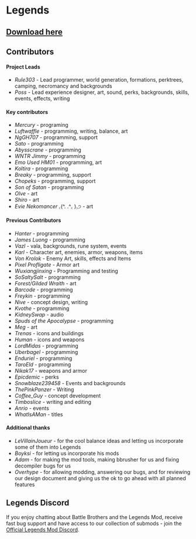 # Legends
## [Download here](https://github.com/Battle-Brothers-Legends/Legends-public/releases/latest)

## Contributors

#### Project Leads

- *Rule303* - Lead programmer, world generation, formations, perktrees, camping, necromancy and backgrounds
- *Poss* - Lead experience designer, art, sound, perks, backgrounds, skills, events, effects, writing

#### Key contributors
- *Mercury* - programing
- *Luftwaffle* - programming, writing, balance, art
- *NgGH707* - programming, support
- *Sato* - programming
- *Abysscrane* - programming
- *WNTR Jimmy* - programming
- *Emo Used HM01* - programming, art
- *Koltira* - programming
- *Breaky* - programming, support
- *Chopeks* - programming, support
- *Son of Satan* - programming
- *Olve* - art
- *Shiro* - art
- *Evie Nekomancer* ꜀(^. .^꜀ )꜆੭ - art

#### Previous Contributors
- *Hanter* - programming
- *James Luong* - programming
- *Vazl* - vala, backgrounds, rune system, events
- *Karl* - Character art, enemies, armor, weapons, items
- *Von Krolok* - Enemy Art, skills, effects and Items
- *Pixel Profligate* - Armor art
- *Wuxiangjinxing* - Programming and testing
- *SoSaltySalt* - programming
- *Forest/Gilded Wraith* - art
- *Barcode* - programming
- *Freykin* - programming
- *Nive* - concept design, writing
- *Kvothe* - programming
- *KidneySwap* - audio
- *Spuds of the Apocalypse* - programming
- *Meg* - art
- *Trenas* - icons and buildings
- *Human* - icons and weapons
- *LordMidas* - programming
- *Uberbagel* - programming
- *Enduriel* - programming
- *TaroEld* - programming
- *Nikak17* - weapons and armor
- *Epicdemic* - perks
- *Snowblaze239458* - Events and backgrounds
- *ThePinkPanzer* - Writing
- *Coffee_Guy* - concept development
- *Timboslice* - writing and editing
- *Anrio* - events
- *WhatIsAMan* - titles

#### Additional thanks
- *LeVillainJoueur* - for the cool balance ideas and letting us incorporate some of them into Legends
- *Boyksi* - for letting us incorporate his mods
- *Adam* - for making the mod tools, making bbrusher for us and fixing decompiler bugs for us
- *Overhype* - for allowing modding, answering our bugs, and for reviewing our design document and giving us the ok to go ahead with all planned features

## Legends Discord
If you enjoy chatting about Battle Brothers and the Legends Mod, receive fast bug support and have access to our collection of submods - join the [Official Legends Mod Discord](https://discord.gg/a9MmzEDhE8).
